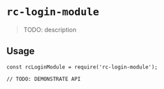 # `rc-login-module`

> TODO: description

## Usage

```
const rcLoginModule = require('rc-login-module');

// TODO: DEMONSTRATE API
```
